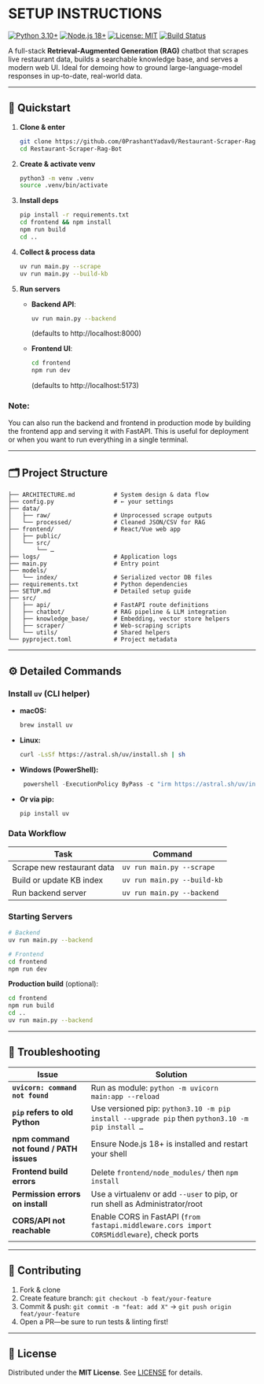 # SETUP INSTRUCTIONS

[![Python 3.10+](https://img.shields.io/badge/Python-3.10%2B-blue.svg)](https://www.python.org/) [![Node.js 18+](https://img.shields.io/badge/Node.js-18%2B-green.svg)](https://nodejs.org/) [![License: MIT](https://img.shields.io/badge/License-MIT-green.svg)](LICENSE) [![Build Status](https://img.shields.io/badge/build-passing-brightgreen.svg)](#)

A full-stack **Retrieval-Augmented Generation (RAG)** chatbot that scrapes live restaurant data, builds a searchable knowledge base, and serves a modern web UI. Ideal for demoing how to ground large-language-model responses in up-to-date, real-world data.

---

## 🚀 Quickstart

1. **Clone & enter** 

   ```bash
   git clone https://github.com/0PrashantYadav0/Restaurant-Scraper-Rag-Bot.git
   cd Restaurant-Scraper-Rag-Bot
   ```

2. **Create & activate venv**

   ```bash
   python3 -m venv .venv
   source .venv/bin/activate
   ```

3. **Install deps**

   ```bash
   pip install -r requirements.txt
   cd frontend && npm install
   npm run build
   cd ..
   ```

4. **Collect & process data**

   ```bash
   uv run main.py --scrape
   uv run main.py --build-kb
   ```

5. **Run servers**
   - **Backend API**:

     ```bash
     uv run main.py --backend
     ```

     (defaults to http://localhost:8000)  
   - **Frontend UI**:
   
     ```bash
     cd frontend
     npm run dev
     ```

     (defaults to http://localhost:5173)

### Note:

You can also run the backend and frontend in production mode by building the frontend app and serving it with FastAPI. This is useful for deployment or when you want to run everything in a single terminal.

---

## 🗂️ Project Structure

```tree
├── ARCHITECTURE.md           # System design & data flow
├── config.py                 # ← your settings
├── data/
│   ├── raw/                  # Unprocessed scrape outputs
│   └── processed/            # Cleaned JSON/CSV for RAG
├── frontend/                 # React/Vue web app
│   ├── public/
│   └── src/
│       └── …                  
├── logs/                     # Application logs
├── main.py                   # Entry point
├── models/
│   └── index/                # Serialized vector DB files
├── requirements.txt          # Python dependencies
├── SETUP.md                  # Detailed setup guide
├── src/
│   ├── api/                  # FastAPI route definitions
│   ├── chatbot/              # RAG pipeline & LLM integration
│   ├── knowledge_base/       # Embedding, vector store helpers
│   ├── scraper/              # Web-scraping scripts
│   └── utils/                # Shared helpers
└── pyproject.toml            # Project metadata
```

---

## ⚙️ Detailed Commands

### Install `uv` (CLI helper)

- **macOS:**  

  ```bash
  brew install uv
  ```

- **Linux:**

  ```bash
  curl -LsSf https://astral.sh/uv/install.sh | sh
  ```

- **Windows (PowerShell):**

  ```powershell
   powershell -ExecutionPolicy ByPass -c "irm https://astral.sh/uv/install.ps1 | iex"
  ```

- **Or via pip:**

  ```bash
  pip install uv
  ```

### Data Workflow

| Task                        | Command                                 |
|-----------------------------|-----------------------------------------|
| Scrape new restaurant data  | `uv run main.py --scrape`               |
| Build or update KB index    | `uv run main.py --build-kb`             |
| Run backend server          | `uv run main.py --backend`              |

### Starting Servers

```bash
# Backend
uv run main.py --backend

# Frontend
cd frontend
npm run dev
```

**Production build** (optional):

```bash
cd frontend
npm run build
cd ..
uv run main.py --backend
```

---

## 🐞 Troubleshooting

| Issue                                       | Solution                                                                                       |
|---------------------------------------------|------------------------------------------------------------------------------------------------|
| **`uvicorn: command not found`**            | Run as module: `python -m uvicorn main:app --reload`                                           |
| **`pip` refers to old Python**              | Use versioned pip: `python3.10 -m pip install --upgrade pip` then `python3.10 -m pip install …` |
| **npm command not found / PATH issues**     | Ensure Node.js 18+ is installed and restart your shell                                         |
| **Frontend build errors**                   | Delete `frontend/node_modules/` then `npm install`                                             |
| **Permission errors on install**            | Use a virtualenv or add `--user` to pip, or run shell as Administrator/root                     |
| **CORS/API not reachable**                  | Enable CORS in FastAPI (`from fastapi.middleware.cors import CORSMiddleware`), check ports     |

---

## 🤝 Contributing

1. Fork & clone  
2. Create feature branch: `git checkout -b feat/your-feature`  
3. Commit & push: `git commit -m "feat: add X"` → `git push origin feat/your-feature`  
4. Open a PR—be sure to run tests & linting first!

---

## 📄 License

Distributed under the **MIT License**. See [LICENSE](LICENSE) for details.